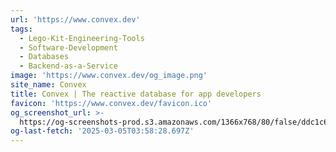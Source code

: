 ```yaml
---
url: 'https://www.convex.dev'
tags:
  - Lego-Kit-Engineering-Tools
  - Software-Development
  - Databases
  - Backend-as-a-Service
image: 'https://www.convex.dev/og_image.png'
site_name: Convex
title: Convex | The reactive database for app developers
favicon: 'https://www.convex.dev/favicon.ico'
og_screenshot_url: >-
  https://og-screenshots-prod.s3.amazonaws.com/1366x768/80/false/ddc1c63c17b11fbe11420a84af89f42c6bd9678fe41dc10c6d93f6a8294fd243.jpeg
og-last-fetch: '2025-03-05T03:58:28.697Z'
---
```



